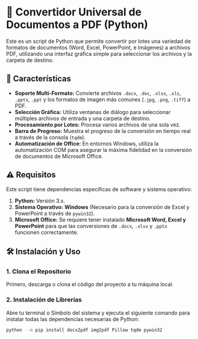 # 📄 Convertidor Universal de Documentos a PDF (Python)

Este es un script de Python que permite convertir por lotes una variedad de formatos de documentos (Word, Excel, PowerPoint, e Imágenes) a archivos PDF, utilizando una interfaz gráfica simple para seleccionar los archivos y la carpeta de destino.

## 🌟 Características

* **Soporte Multi-Formato:** Convierte archivos `.docx`, `.doc`, `.xlsx`, `.xls`, `.pptx`, `.ppt` y los formatos de imagen más comunes (`.jpg`, `.png`, `.tiff`) a PDF.
* **Selección Gráfica:** Utiliza ventanas de diálogo para seleccionar múltiples archivos de entrada y una carpeta de destino.
* **Procesamiento por Lotes:** Procesa varios archivos de una sola vez.
* **Barra de Progreso:** Muestra el progreso de la conversión en tiempo real a través de la consola (`tqdm`).
* **Automatización de Office:** En entornos Windows, utiliza la automatización COM para asegurar la máxima fidelidad en la conversión de documentos de Microsoft Office.

## ⚠️ Requisitos

Este script tiene dependencias específicas de software y sistema operativo:

1.  **Python:** Versión 3.x.
2.  **Sistema Operativo:** **Windows** (Necesario para la conversión de Excel y PowerPoint a través de `pywin32`).
3.  **Microsoft Office:** Se requiere tener instalado **Microsoft Word, Excel y PowerPoint** para que las conversiones de `.docx`, `.xlsx` y `.pptx` funcionen correctamente.

## 🛠️ Instalación y Uso

### 1. Clona el Repositorio

Primero, descarga o clona el código del proyecto a tu máquina local.

### 2. Instalación de Librerías

Abre tu terminal o Símbolo del sistema y ejecuta el siguiente comando para instalar todas las dependencias necesarias de Python:

```bash
python  -m pip install docx2pdf img2pdf Pillow tqdm pywin32
